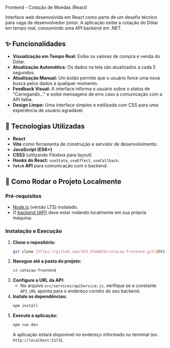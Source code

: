 Frontend - Cotação de Moedas (React)

Interface web desenvolvida em React como parte de um desafio técnico para vaga de desenvolvedor júnior. A aplicação exibe a cotação do Dólar em tempo real, consumindo uma API backend em .NET.

## ✨ Funcionalidades

- **Visualização em Tempo Real:** Exibe os valores de compra e venda do Dólar.
- **Atualização Automática:** Os dados na tela são atualizados a cada 5 segundos.
- **Atualização Manual:** Um botão permite que o usuário force uma nova busca pelos dados a qualquer momento.
- **Feedback Visual:** A interface informa o usuário sobre o status de "Carregando..." e exibe mensagens de erro caso a comunicação com a API falhe.
- **Design Limpo:** Uma interface simples e estilizada com CSS para uma experiência de usuário agradável.

## 🚀 Tecnologias Utilizadas

- **React**
- **Vite** como ferramenta de construção e servidor de desenvolvimento.
- **JavaScript (ES6+)**
- **CSS3** (utilizando Flexbox para layout)
- **Hooks do React:** `useState`, `useEffect`, `useCallback`.
- **`fetch` API** para comunicação com o backend.

## 🔧 Como Rodar o Projeto Localmente

### Pré-requisitos

- [Node.js](https://nodejs.org/en/) (versão LTS) instalado.
- O [backend (API)](https://github.com/SEU_USUARIO/ApiDefinitiva) deve estar rodando localmente em sua própria máquina.

### Instalação e Execução

1.  **Clone o repositório:**
    ```bash
    git clone [https://github.com/SEU_USUARIO/cotacao-frontend.git](https://github.com/SEU_USUARIO/cotacao-frontend.git)
    ```
2.  **Navegue até a pasta do projeto:**
    ```bash
    cd cotacao-frontend
    ```
3.  **Configure a URL da API:**
    - No arquivo `src/services/apiService.js`, verifique se a constante `API_URL` aponta para o endereço correto do seu backend.
4.  **Instale as dependências:**
    ```bash
    npm install
    ```
5.  **Execute a aplicação:**
    ```bash
    npm run dev
    ```
    A aplicação estará disponível no endereço informado no terminal (ex: `http://localhost:5173`).
